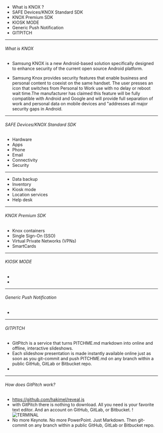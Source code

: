 * What is KNOX ?
* SAFE Devices/KNOX Standard SDK
* KNOX Premium SDK
* KIOSK MODE
* Generic Push Notification
* GITPITCH
---
###### What is KNOX
- Samsung KNOX is a new Android-based solution specifically designed to enhance security of the current open source Android platform.

- Samsung Knox provides security features that enable business and personal content to coexist on the same handset. The user presses an icon that switches from Personal to Work use with no delay or reboot wait time.The manufacturer has claimed this feature will be fully compatible with Android and Google and will provide full separation of work and personal data on mobile devices and "addresses all major security gaps in Android.
---
###### SAFE Devices/KNOX Standard SDK
- Hardware 
- Apps 
- Phone 
- Email 
- Connectivity 
- Security

---
- Data backup 
- Inventory 
- Kiosk mode
- Location services
- Help desk
---
###### KNOX Premium SDK
- Knox containers 
- Single Sign-On (SSO) 
- Virtual Private Networks (VPNs) 
- SmartCards 
---
###### KIOSK MODE
- 
-
---
###### Generic Push Notification
- 
---
###### GITPITCH
- GitPitch is a service that turns PITCHME.md markdown into online and offline, interactive slideshows.
- Each slideshow presentation is made instantly available online just as soon as you git-commit and push PITCHME.md on any branch within a public GitHub, GitLab or Bitbucket repo.
- 
---
###### How does GitPitch work?
- https://github.com/hakimel/reveal.js
- with GitPitch there is nothing to download. All you need is your favorite text editor. And an account on GitHub, GitLab, or Bitbucket.
!![TERMINAL](https://d1z75bzl1vljy2.cloudfront.net/hello-world/terminal.png)
- No more Keynote. No more PowerPoint. Just Markdown. Then git-commit on any branch within a public GitHub, GitLab or Bitbucket repo.

